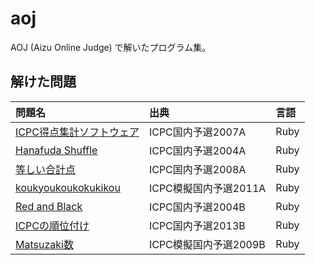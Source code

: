 # aoj

AOJ (Aizu Online Judge) で解いたプログラム集。

## 解けた問題

問題名|出典|言語
:--|:--|:--
[ICPC得点集計ソフトウェア](https://github.com/nyamadori/aoj/blob/master/icpc_domestic_2007/A.rb)|ICPC国内予選2007A|Ruby
[Hanafuda Shuffle](https://github.com/nyamadori/aoj/blob/master/icpc_domestic_2004/A.rb)|ICPC国内予選2004A|Ruby
[等しい合計点](https://github.com/nyamadori/aoj/blob/master/icpc_domestic_2008/A.rb)|ICPC国内予選2008A|Ruby
[koukyoukoukokukikou](https://github.com/nyamadori/aoj/blob/master/icpc_domestic_mock_2011/A.rb)|ICPC模擬国内予選2011A|Ruby
[Red and Black](https://github.com/nyamadori/aoj/blob/master/icpc_domestic_2004/B.rb)|ICPC国内予選2004B|Ruby
[ICPCの順位付け](https://github.com/nyamadori/aoj/blob/master/icpc_domestic_2013/B.rb)|ICPC国内予選2013B|Ruby
[Matsuzaki数](https://github.com/nyamadori/aoj/blob/master/icpc_domestic_2009/B.rb)|ICPC模擬国内予選2009B|Ruby
